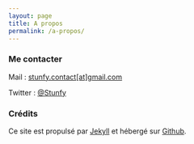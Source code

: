 ```yaml
---
layout: page
title: A propos
permalink: /a-propos/
---
```


### Me contacter

Mail : [stunfy.contact[at]gmail.com](mailto:stunfy.contact@gmail.com)

Twitter : [@Stunfy](https://twitter.com/stunfy)

### Crédits

Ce site est propulsé par [Jekyll](https://jekyllrb.com/) et hébergé sur [Github](https://github.com/Stunfy/stunfy.github.io).
